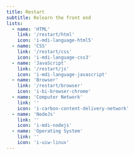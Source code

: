 ```yaml
---
title: Restart
subtitle: Relearn the front end
lists:
  - name: 'HTML'
    link: '/restart/html'
    icon: 'i-mdi-language-html5'
  - name: 'CSS'
    link: '/restart/css'
    icon: 'i-mdi-language-css3'
  - name: 'JavaScript'
    link: '/restart/js'
    icon: 'i-mdi-language-javascript'
  - name: 'Browser'
    link: '/restart/browser'
    icon: 'i-bi-browser-chrome'
  - name: 'Computer Network'
    link: ''
    icon: 'i-carbon-content-delivery-network'
  - name: 'NodeJs'
    link: ''
    icon: 'i-mdi-nodejs'
  - name: 'Operating System'
    link: ''
    icon: 'i-uiw-linux'
---
```


<ColumnTimeLine :lists="frontmatter.lists"/>

